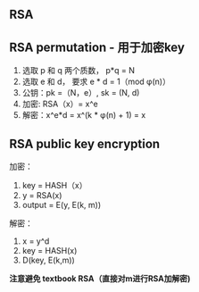 ## RSA

## RSA permutation -  用于加密key

1. 选取 p 和 q 两个质数， p*q = N
2. 选取 e 和 d， 要求 e * d = 1（mod φ(n)）
3. 公钥：pk =（N，e）, sk = (N, d)
4. 加密: RSA（x）= x^e
5. 解密：x^e*d = x^(k * φ(n) + 1) = x

## RSA public key encryption
加密：
1. key = HASH（x）
2. y = RSA(x)
3. output = E(y, E(k, m))  

解密：
1. x = y^d
2. key = HASH(x)
3. D(key, E(k,m))

__注意避免 textbook RSA（直接对m进行RSA加解密)__
